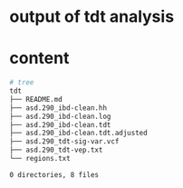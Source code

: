 # output of tdt analysis

# content
```bash
# tree
tdt
├── README.md
├── asd.290_ibd-clean.hh
├── asd.290_ibd-clean.log
├── asd.290_ibd-clean.tdt
├── asd.290_ibd-clean.tdt.adjusted
├── asd.290_tdt-sig-var.vcf
├── asd.290_tdt-vep.txt
└── regions.txt

0 directories, 8 files
```